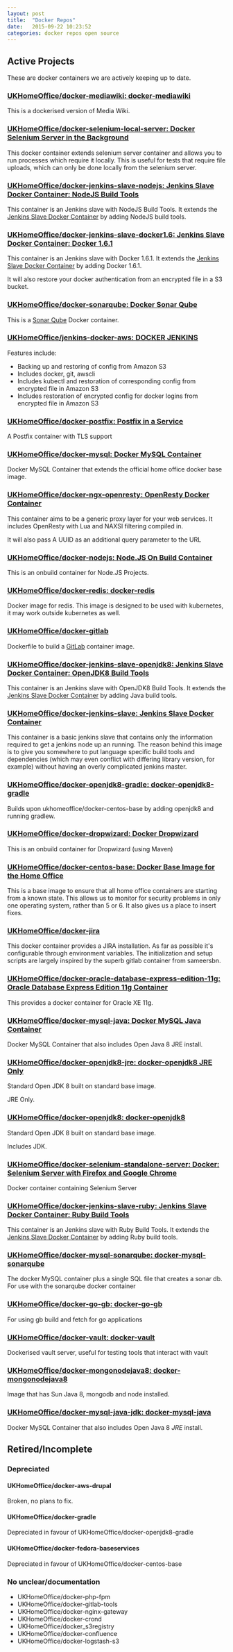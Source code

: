 ```yaml
---
layout: post
title:  "Docker Repos"
date:   2015-09-22 10:23:52
categories: docker repos open source
---
```


## Active Projects

These are docker containers we are actively keeping up to date.

### [UKHomeOffice/docker-mediawiki: docker-mediawiki](https://github.com/UKHomeOffice/docker-mediawiki)

This is a dockerised version of Media Wiki.

### [UKHomeOffice/docker-selenium-local-server: Docker Selenium Server in the Background](https://github.com/UKHomeOffice/docker-selenium-local-server)

This docker container extends selenium server container and allows you to run processes which require it locally. This 
is useful for tests that require file uploads, which can only be done locally from the selenium server.

### [UKHomeOffice/docker-jenkins-slave-nodejs: Jenkins Slave Docker Container: NodeJS Build Tools](https://github.com/UKHomeOffice/docker-selenium-local-server)

This container is an Jenkins slave with NodeJS Build Tools. It extends the 
[Jenkins Slave Docker Container][jenkins-slave-container] by adding NodeJS build tools.

### [UKHomeOffice/docker-jenkins-slave-docker1.6: Jenkins Slave Docker Container: Docker 1.6.1](https://github.com/UKHomeOffice/docker-jenkins-slave-docker1.6)

This container is an Jenkins slave with Docker 1.6.1. It extends the 
[Jenkins Slave Docker Container][jenkins-slave-container] by adding Docker 1.6.1.

It will also restore your docker authentication from an encrypted file in a S3 bucket.

### [UKHomeOffice/docker-sonarqube: Docker Sonar Qube](https://github.com/UKHomeOffice/docker-sonarqube)

This is a [Sonar Qube](http://www.sonarqube.org/) Docker container.

### [UKHomeOffice/jenkins-docker-aws: DOCKER JENKINS](https://github.com/UKHomeOffice/jenkins-docker-aws)

Features include:
- Backing up and restoring of config from Amazon S3
- Includes docker, git, awscli
- Includes kubectl and restoration of corresponding config from encrypted file in Amazon S3
- Includes restoration of encrypted config for docker logins from encrypted file in Amazon S3

### [UKHomeOffice/docker-postfix: Postfix in a Service](https://github.com/UKHomeOffice/docker-postfix)
                              
A Postfix container with TLS support

### [UKHomeOffice/docker-mysql: Docker MySQL Container](https://github.com/UKHomeOffice/docker-mysql)

Docker MySQL Container that extends the official home office docker base image.

### [UKHomeOffice/docker-ngx-openresty: OpenResty Docker Container](https://github.com/UKHomeOffice/docker-ngx-openresty)

This container aims to be a generic proxy layer for your web services. It includes OpenResty with Lua and NAXSI filtering compiled in.

It will also pass A UUID as an additional query parameter to the URL

### [UKHomeOffice/docker-nodejs: Node.JS On Build Container](https://github.com/UKHomeOffice/docker-nodejs)

This is an onbuild container for Node.JS Projects.

### [UKHomeOffice/docker-redis: docker-redis](https://github.com/UKHomeOffice/docker-redis)

Docker image for redis. This image is designed to be used with kubernetes, it may work outside kubernetes as well.

### [UKHomeOffice/docker-gitlab](https://github.com/UKHomeOffice/docker-gitlab)

Dockerfile to build a [GitLab](https://about.gitlab.com/) container image.

### [UKHomeOffice/docker-jenkins-slave-openjdk8: Jenkins Slave Docker Container: OpenJDK8 Build Tools](https://github.com/UKHomeOffice/docker-jenkins-slave-openjdk8)

This container is an Jenkins slave with OpenJDK8 Build Tools. It extends the 
[Jenkins Slave Docker Container][jenkins-slave-container] by adding Java build tools.

### [UKHomeOffice/docker-jenkins-slave: Jenkins Slave Docker Container](https://github.com/UKHomeOffice/docker-jenkins-slave)

This container is a basic jenkins slave that contains only the information required to get a jenkins node up an running. The reason behind this image is to give you somewhere to put language specific build tools and dependencies (which may even conflict with differing library version, for example) without having an overly complicated jenkins master.

### [UKHomeOffice/docker-openjdk8-gradle: docker-openjdk8-gradle](https://github.com/UKHomeOffice/docker-openjdk8-gradle)

Builds upon ukhomeoffice/docker-centos-base by adding openjdk8 and running gradlew.

### [UKHomeOffice/docker-dropwizard: Docker Dropwizard](https://github.com/UKHomeOffice/docker-dropwizard)

This is an onbuild container for Dropwizard (using Maven)

### [UKHomeOffice/docker-centos-base: Docker Base Image for the Home Office](https://github.com/UKHomeOffice/docker-centos-base)

This is a base image to ensure that all home office containers are starting from a known state. This allows us to monitor for security problems in only one operating system, rather than 5 or 6. It also gives us a place to insert fixes.

### [UKHomeOffice/docker-jira](https://github.com/UKHomeOffice/docker-jira)

This docker container provides a JIRA installation. As far as possible it's configurable through environment variables. The initialization and setup scripts are largely inspired by the superb gitlab container from sameersbn.

### [UKHomeOffice/docker-oracle-database-express-edition-11g: Oracle Database Express Edition 11g Container](https://github.com/UKHomeOffice/docker-oracle-database-express-edition-11g)

This provides a docker container for Oracle XE 11g.

### [UKHomeOffice/docker-mysql-java: Docker MySQL Java Container](https://github.com/UKHomeOffice/docker-mysql-java)

Docker MySQL Container that also includes Open Java 8 JRE install.

### [UKHomeOffice/docker-openjdk8-jre: docker-openjdk8 JRE Only](https://github.com/UKHomeOffice/docker-openjdk8-jre)

Standard Open JDK 8 built on standard base image.

JRE Only.

### [UKHomeOffice/docker-openjdk8: docker-openjdk8](https://github.com/UKHomeOffice/docker-openjdk8)

Standard Open JDK 8 built on standard base image.

Includes JDK.

### [UKHomeOffice/docker-selenium-standalone-server: Docker: Selenium Server with Firefox and Google Chrome](https://github.com/UKHomeOffice/docker-selenium-standalone-server)

Docker container containing Selenium Server

### [UKHomeOffice/docker-jenkins-slave-ruby: Jenkins Slave Docker Container: Ruby Build Tools](https://github.com/UKHomeOffice/docker-jenkins-slave-ruby)


This container is an Jenkins slave with Ruby Build Tools. It extends the 
[Jenkins Slave Docker Container][jenkins-slave-container] by adding Ruby build tools.

### [UKHomeOffice/docker-mysql-sonarqube: docker-mysql-sonarqube](https://github.com/UKHomeOffice/docker-mysql-sonarqube)

The docker MySQL container plus a single SQL file that creates a sonar db. For use with the sonarqube docker container

### [UKHomeOffice/docker-go-gb: docker-go-gb](https://github.com/UKHomeOffice/docker-go-gb)

For using gb build and fetch for go applications

### [UKHomeOffice/docker-vault: docker-vault](https://github.com/UKHomeOffice/docker-vault)

Dockerised vault server, useful for testing tools that interact with vault

### [UKHomeOffice/docker-mongonodejava8: docker-mongonodejava8](https://github.com/UKHomeOffice/docker-mongonodejava8)

Image that has Sun Java 8, mongodb and node installed.

### [UKHomeOffice/docker-mysql-java-jdk: docker-mysql-java](https://github.com/UKHomeOffice/docker-mysql-java-jdk)

Docker MySQL Container that also includes Open Java 8 *JRE* install.

[jenkins-slave-container]: https://github.com/UKHomeOffice/docker-jenkins-slave "Jenkins Slave Docker Container"

## Retired/Incomplete

### Depreciated

#### UKHomeOffice/docker-aws-drupal

Broken, no plans to fix.

#### UKHomeOffice/docker-gradle

Depreciated in favour of UKHomeOffice/docker-openjdk8-gradle

#### UKHomeOffice/docker-fedora-baseservices

Depreciated in favour of UKHomeOffice/docker-centos-base

### No unclear/documentation
* UKHomeOffice/docker-php-fpm
* UKHomeOffice/docker-gitlab-tools
* UKHomeOffice/docker-nginx-gateway
* UKHomeOffice/docker-crond
* UKHomeOffice/docker_s3registry
* UKHomeOffice/docker-confluence
* UKHomeOffice/docker-logstash-s3